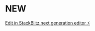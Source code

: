 # NEW

[Edit in StackBlitz next generation editor ⚡️](https://stackblitz.com/~/github.com/Mrnikhil777/NEW)